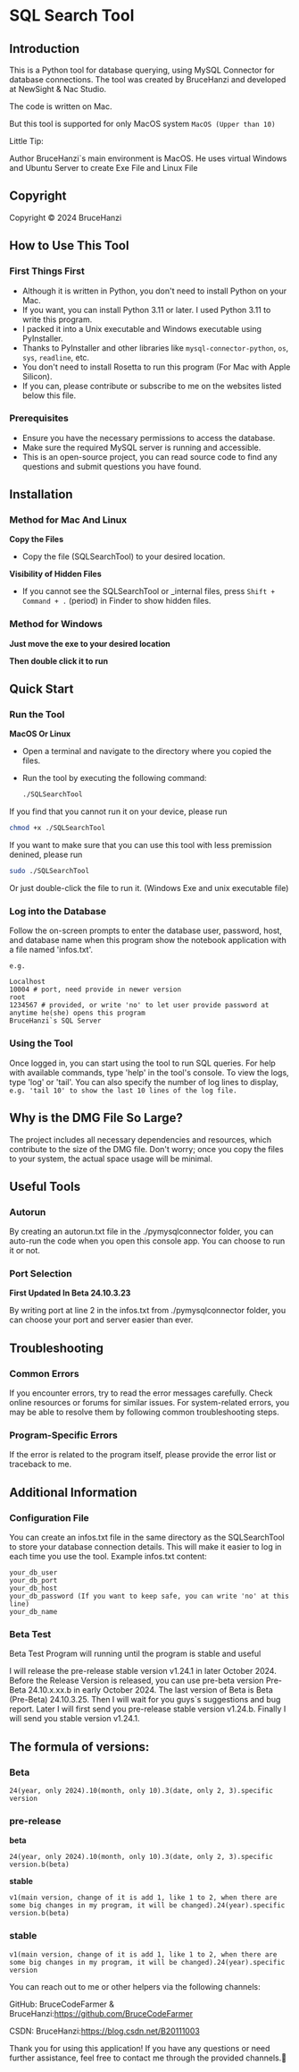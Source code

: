 # SQL Search Tool

## Introduction

This is a Python tool for database querying, using MySQL Connector for database connections. The tool was created by BruceHanzi and developed at NewSight & Nac Studio.

The code is written on Mac.

But this tool is supported for only MacOS system
`
MacOS (Upper than 10)
`

Little Tip:

Author BruceHanzi`s main environment is MacOS. He uses virtual Windows and Ubuntu Server to create Exe File and Linux File

## Copyright

Copyright © 2024 BruceHanzi

## How to Use This Tool

### First Things First
- Although it is written in Python, you don't need to install Python on your Mac.
- If you want, you can install Python 3.11 or later. I used Python 3.11 to write this program.
- I packed it into a Unix executable and Windows executable using PyInstaller.
- Thanks to PyInstaller and other libraries like `mysql-connector-python`, `os`, `sys`, `readline`, etc.
- You don't need to install Rosetta to run this program (For Mac with Apple Silicon).
- If you can, please contribute or subscribe to me on the websites listed below this file.

### Prerequisites
- Ensure you have the necessary permissions to access the database.
- Make sure the required MySQL server is running and accessible.
- This is an open-source project, you can read source code to find any questions and submit questions you have found.

## Installation

### Method for Mac And Linux

**Copy the Files**
- Copy the file (SQLSearchTool) to your desired location.

**Visibility of Hidden Files**
- If you cannot see the SQLSearchTool or _internal files, press `Shift + Command + .` (period) in Finder to show hidden files.

### Method for Windows

**Just move the exe to your desired location**

**Then double click it to run**

## Quick Start

### Run the Tool

**MacOS Or Linux**
- Open a terminal and navigate to the directory where you copied the files.
- Run the tool by executing the following command:

  ```sh
  ./SQLSearchTool
  ```

If you find that you cannot run it on your device, please run

```sh
chmod +x ./SQLSearchTool
```

If you want to make sure that you can use this tool with less premission denined, please run

```sh
sudo ./SQLSearchTool
```

Or just double-click the file to run it. (Windows Exe and unix executable file)

### Log into the Database

Follow the on-screen prompts to enter the database user, password, host, and database name when this program show the notebook application with a file named 'infos.txt'.
```
e.g.

Localhost
10004 # port, need provide in newer version
root
1234567 # provided, or write 'no' to let user provide password at anytime he(she) opens this program
BruceHanzi`s SQL Server
```

### Using the Tool

Once logged in, you can start using the tool to run SQL queries.
For help with available commands, type 'help' in the tool's console.
To view the logs, type 'log' or 'tail'.
You can also specify the number of log lines to display, 
`e.g. 'tail 10' to show the last 10 lines of the log file.`

## Why is the DMG File So Large?

The project includes all necessary dependencies and resources, which contribute to the size of the DMG file.
Don't worry; once you copy the files to your system, the actual space usage will be minimal.

## Useful Tools

### Autorun

By creating an autorun.txt file in the ./pymysqlconnector folder, you can auto-run the code when you open this console app.
You can choose to run it or not.

### Port Selection

**First Updated In Beta 24.10.3.23**

By writing port at line 2 in the infos.txt from ./pymysqlconnector folder, you can choose your port and server easier than ever.

## Troubleshooting

### Common Errors

If you encounter errors, try to read the error messages carefully.
Check online resources or forums for similar issues.
For system-related errors, you may be able to resolve them by following common troubleshooting steps.

### Program-Specific Errors

If the error is related to the program itself, please provide the error list or traceback to me.

## Additional Information

### Configuration File

You can create an infos.txt file in the same directory as the SQLSearchTool to store your database connection details. This will make it easier to log in each time you use the tool.
Example infos.txt content:

```
your_db_user
your_db_port
your_db_host
your_db_password (If you want to keep safe, you can write 'no' at this line)
your_db_name
```

### Beta Test
Beta Test Program will running until the program is stable and useful

I will release the pre-release stable version v1.24.1 in later October 2024.
Before the Release Version is released, you can use pre-beta version Pre-Beta 24.10.x.xx.b in early October 2024.
The last version of Beta is Beta (Pre-Beta) 24.10.3.25.
Then I will wait for you guys`s suggestions and bug report.
Later I will first send you pre-release stable version v1.24.b.
Finally I will send you stable version v1.24.1.

## The formula of versions:

### Beta

`24(year, only 2024).10(month, only 10).3(date, only 2, 3).specific version`

### pre-release

**beta**

`24(year, only 2024).10(month, only 10).3(date, only 2, 3).specific version.b(beta)`

**stable**

`v1(main version, change of it is add 1, like 1 to 2, when there are some big changes in my program, it will be changed).24(year).specific version.b(beta)`

### stable

`v1(main version, change of it is add 1, like 1 to 2, when there are some big changes in my program, it will be changed).24(year).specific version`



You can reach out to me or other helpers via the following channels:

GitHub: BruceCodeFarmer & BruceHanzi:https://github.com/BruceCodeFarmer

CSDN: BruceHanzi:https://blog.csdn.net/B20111003

Thank you for using this application! If you have any questions or need further assistance, feel free to contact me through the provided channels.🤗
